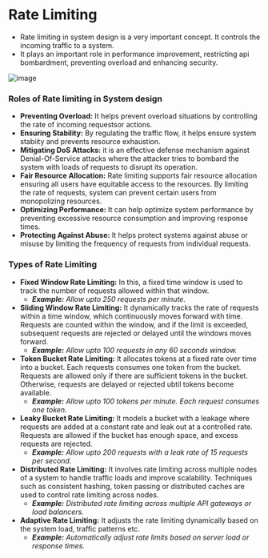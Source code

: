 # Rate Limiting

- Rate limiting in system design is a very important concept. It controls the incoming traffic to a system.
- It plays an important role in performance improvement, restricting api bombardment, preventing overload and enhancing security.

![image](https://github.com/user-attachments/assets/62c6f07f-af54-4b48-908a-5cddc89c4e8e)

### Roles of Rate limiting in System design
- **Preventing Overload:** It helps prevent overload situations by controlling the rate of incoming requestsor actions.
- **Ensuring Stability:** By regulating the traffic flow, it helps ensure system stabiity and prevents resource exhaustion.
- **Mitigating DoS Attacks:** it is an effective defense mechanism against Denial-Of-Service attacks where the attacker tries to bombard the system with loads of requests to disrupt its operation.
- **Fair Resource Allocation:** Rate limiting supports fair resource allocation ensuring all users have equitable access to the resources. By limiting the rate of requests, system can prevent certain users from monopolizing resources.
- **Optimizing Performance:** It can help optimize system performance by preventing excessive resource consumption and improving response times.
- **Protecting Against Abuse:** It helps protect systems against abuse or misuse by limiting the frequency of requests from individual requests.

### Types of Rate Limiting
- **Fixed Window Rate Limiting:** In this, a fixed time window is used to track the number of requests allowed within that window.
  - _**Example:** Allow upto 250 requests per minute._
- **Sliding Window Rate Limiting:** It dynamically tracks the rate of requests within a time window, which continuously moves forward with time. Requests are counted within the window, and if the limit is exceeded, subsequent requests are rejected or delayed until the windows moves forward.
  - _**Example:** Allow upto 100 requests in any 60 seconds window._
- **Token Bucket Rate Limiting:** It allocates tokens at a fixed rate over time into a bucket. Each requests consumes one token from the bucket. Requests are allowed only if there are sufficient tokens in the bucket. Otherwise, requests are delayed or rejected ubtil tokens become available.
  - _**Example:** Allow upto 100 tokens per minute. Each request consumes one token._
- **Leaky Bucket Rate Limiting:** It models a bucket with a leakage where requests are added at a constant rate and leak out at a controlled rate. Requests are allowed if the bucket has enough space, and excess requests are rejected.
  - _**Example:** Allow upto 200 requests with a leak rate of 15 requests per second._
- **Distributed Rate Limiting:** It involves rate limiting across multiple nodes of a system to handle traffic loads and improve scalability. Techniques such as consistent hashing, token passing or distributed caches are used to control rate limiting across nodes.
  - _**Example:** Distributed rate limiting across multiple API gateways or load balancers._
- **Adaptive Rate Limiting:** It adjusts the rate limiting dynamically based on the system load, traffic patterns etc.
  - _**Example:** Automatically adjust rate limits based on server load or response times._
